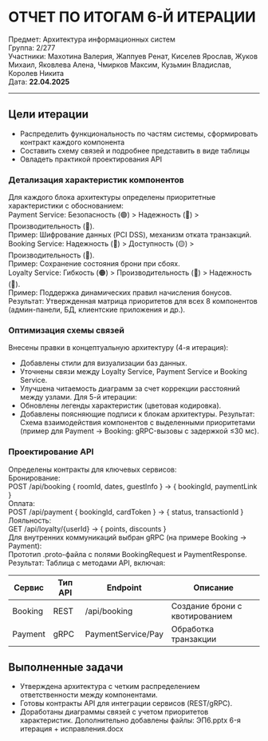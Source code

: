 # ОТЧЕТ ПО ИТОГАМ 6-Й ИТЕРАЦИИ
Предмет: Архитектура информационных систем  
Группа: 2/277  
Участники: Махотина Валерия, Жаппуев Ренат, Киселев Ярослав, Жуков Михаил, Яковлева Алена, Чмирков Максим, Кузьмин Владислав, Королев Никита  
Дата: **22.04.2025**
_________________________
## Цели итерации
- Распределить функциональность по частям системы, сформировать контракт каждого компонента
- Составить схему связей и подробнее представить в виде таблицы
- Овладеть практикой проектирования API

### Детализация характеристик компонентов
Для каждого блока архитектуры определены приоритетные характеристики с обоснованием:  
Payment Service: Безопасность (🟢) > Надежность (🔴) > Производительность (🔵).  
Пример: Шифрование данных (PCI DSS), механизм отката транзакций.  
Booking Service: Надежность (🔴) > Доступность (🟡) > Производительность (🔵).  
Пример: Сохранение состояния брони при сбоях.  
Loyalty Service: Гибкость (🟠) > Производительность (🔵) > Надежность (🔴).  
Пример: Поддержка динамических правил начисления бонусов.  
Результат: Утвержденная матрица приоритетов для всех 8 компонентов (админ-панели, БД, клиентские приложения и др.).  

### Оптимизация схемы связей
Внесены правки в концептуальную архитектуру (4-я итерация):
- Добавлены стили для визуализации баз данных.
- Уточнены связи между Loyalty Service, Payment Service и Booking Service.
- Улучшена читаемость диаграмм за счет коррекции расстояний между узлами.
Для 5-й итерации:
- Обновлены легенды характеристик (цветовая кодировка).
- Добавлены поясняющие подписи к блокам архитектуры.
Результат: Схема взаимодействия компонентов с выделенными приоритетами (пример для Payment → Booking: gRPC-вызовы с задержкой ≤30 мс).

### Проектирование API
Определены контракты для ключевых сервисов:  
Бронирование:  
POST /api/booking { roomId, dates, guestInfo } → { bookingId, paymentLink }    
Оплата:  
POST /api/payment { bookingId, cardToken } → { status, transactionId }  
Лояльность:  
GET /api/loyalty/{userId} → { points, discounts }  
Для внутренних коммуникаций выбран gRPC (на примере Booking → Payment):  
Прототип .proto-файла с полями BookingRequest и PaymentResponse.  
Результат: Таблица с методами API, включая:

| Сервис | Тип API | Endpoint | Описание |
|---|---|---|---|
|Booking|REST|/api/booking|Создание брони с квотированием|
|Payment|gRPC|PaymentService/Pay|Обработка транзакции|


## Выполненные задачи
- Утверждена архитектура с четким распределением ответственности между компонентами.
- Готовы контракты API для интеграции сервисов (REST/gRPC).
- Доработаны диаграммы связей с учетом приоритетов характеристик.
Дополнительно добавлены файлы: ЭП6.pptx 6-я итерация + исправления.docx
